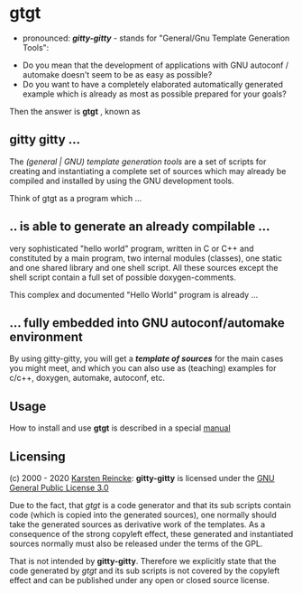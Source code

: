 # gtgt

- pronounced: ***gitty-gitty*** - stands for "General/Gnu Template Generation Tools":


* Do you mean that the development of applications with GNU autoconf / automake doesn't seem to be as easy as possible?
* Do you want to have a completely elaborated automatically generated example which is already as most as possible prepared for your goals?

Then the answer is **gtgt** , known as

## gitty gitty ...

The *(general | GNU) template generation tools* are a set of scripts for creating and instantiating a complete set of sources which may already be compiled and installed by using the GNU development tools.

Think of gtgt as a program which ...

## .. is able to generate an already compilable ...

very sophisticated "hello world" program, written in C or C++ and constituted by a main program, two internal modules (classes), one static and one shared library and one shell script. All these sources except the shell script contain a full set of possible doxygen-comments.

This complex and documented "Hello World" program is already ...


## ... fully embedded into GNU autoconf/automake environment

By using gitty-gitty, you will get a ***template of sources*** for the main cases you might meet, and which you can also use as (teaching) examples for c/c++, doxygen, automake, autoconf, etc.

## Usage

How to install and use **gtgt** is described in a special [manual](./MANUAL.md)

## Licensing

(c) 2000 - 2020 [Karsten Reincke](mailto:k.reincke@fodina.de): **gitty-gitty** is licensed under the [GNU General Public License 3.0](http://www.gnu.org/copyleft/gpl.html)

Due to the fact, that *gtgt* is a code generator and that its sub scripts contain code (which is copied into the generated sources), one normally should take the generated sources as derivative work of the templates. As a consequence of the strong copyleft effect, these generated and instantiated sources normally must also be released  under the terms of the GPL.

That is not intended by **gitty-gitty**. Therefore we explicitly state that the code generated by *gtgt* and its sub scripts is not covered by the copyleft effect and can be published under any open or closed source license.
